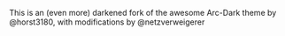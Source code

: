 This is an (even more) darkened fork of the awesome Arc-Dark theme by @horst3180, with modifications by @netzverweigerer



